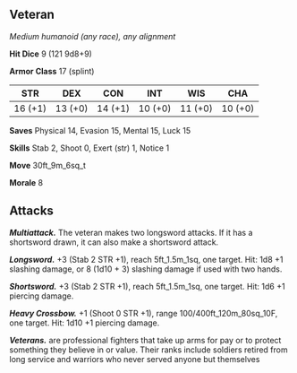 ## Veteran

*Medium humanoid (any race), any alignment*

**Hit Dice** 9 (121 9d8+9)

**Armor Class** 17 (splint)

| STR     | DEX     | CON     | INT     | WIS     | CHA     |
|---------|---------|---------|---------|---------|---------|
| 16 (+1) | 13 (+0) | 14 (+1) | 10 (+0) | 11 (+0) | 10 (+0) |

**Saves** Physical 14, Evasion 15, Mental 15, Luck 15

**Skills** Stab 2, Shoot 0, Exert (str) 1, Notice 1

**Move** 30ft_9m_6sq_t

**Morale** 8

## Attacks

***Multiattack.*** The veteran makes two longsword attacks. If it has a shortsword drawn, it can also make a shortsword attack.

***Longsword.*** +3 (Stab 2 STR +1), reach 5ft_1.5m_1sq, one target. Hit: 1d8 +1 slashing damage, or 8 (1d10 + 3) slashing damage if used with two hands.

***Shortsword.*** +3 (Stab 2 STR +1), reach 5ft_1.5m_1sq, one target. Hit: 1d6 +1 piercing damage.

***Heavy Crossbow.*** +1 (Shoot 0 STR +1), range 100/400ft_120m_80sq_10F, one target. Hit: 1d10 +1 piercing damage.

***Veterans.*** are professional fighters that take up arms for pay or to protect something they believe in or value. Their ranks include soldiers retired from long service and warriors who never served anyone but themselves

